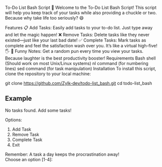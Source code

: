 To-Do List Bash Script 📝
Welcome to the To-Do List Bash Script! This script will help you keep track of your tasks while also providing a chuckle or two. Because why take life too seriously? 😄

Features
📋 Add Tasks: Easily add tasks to your to-do list. Just type away and let the magic happen!
❌ Remove Tasks: Delete tasks like they never existed—just like your last bad date!
✅ Complete Tasks: Mark tasks as complete and feel the satisfaction wash over you. It’s like a virtual high-five! 🖐️
🤣 Funny Notes: Get a random pun every time you view your tasks. Because laughter is the best productivity booster!
Requirements
Bash shell (Should work on most Unix/Linux systems)
nl command (for numbering lines)
sed command (for task manipulation)
Installation
To install this script, clone the repository to your local machine:

git clone https://github.com/Zylk-dev/todo-list_bash.git
cd todo-list_bash

## Example

No tasks found. Add some tasks!


Options:
1. Add Task
2. Remove Task
3. Complete Task
4. Exit

Remember: A task a day keeps the procrastination away!    
Choose an option [1-4]: 
